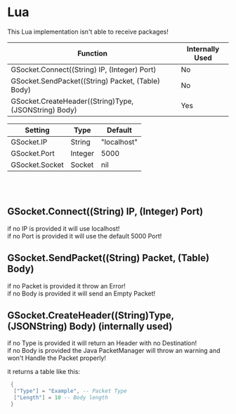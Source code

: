# Lua
This Lua implementation isn't able to receive packages!  

| Function                                              | Internally Used |
| ----------------------------------------------------- | --------------- |
| GSocket.Connect((String) IP, (Integer) Port)          | No              |
| GSocket.SendPacket((String) Packet, (Table) Body)     | No              |
| GSocket.CreateHeader((String)Type, (JSONString) Body) | Yes             |

| Setting        | Type    | Default     |
| -------------- | ------- | ----------- |
| GSocket.IP     | String  | "localhost" |
| GSocket.Port   | Integer | 5000        |
| GSocket.Socket | Socket  | nil         |
<br>
<br>

## GSocket.Connect((String) IP, (Integer) Port)  
if no IP is provided it will use localhost!  
if no Port is provided it will use the default 5000 Port!  

## GSocket.SendPacket((String) Packet, (Table) Body)  
if no Packet is provided it throw an Error!  
if no Body is provided it will send an Empty Packet!  

## GSocket.CreateHeader((String)Type, (JSONString) Body) (internally used)  
if no Type is provided it will return an Header with no Destination!  
if no Body is provided the Java PacketManager will throw an warning and won't Handle the Packet properly!  

it returns a table like this:
```lua
 {
  ["Type"] = "Example", -- Packet Type
  ["Length"] = 10 -- Body length
 }
```